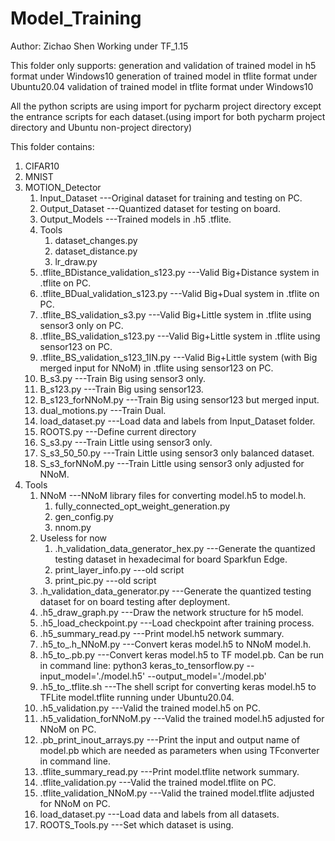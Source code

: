 # Model_Training
Author: Zichao Shen
Working under TF_1.15

This folder only supports:  generation and validation of trained model in h5 format under Windows10
                            generation of trained model in tflite format under Ubuntu20.04
                            validation of trained model in tflite format under Windows10


All the python scripts are using import for pycharm project directory 
except the entrance scripts for each dataset.(using import for both pycharm project directory and Ubuntu non-project directory)


This folder contains:
1.  CIFAR10
2.  MNIST
3.  MOTION_Detector
    1.  Input_Dataset                           ---Original dataset for training and testing on PC.
    2.  Output_Dataset                          ---Quantized dataset for testing on board.
    3.  Output_Models                           ---Trained models in .h5 .tflite.
    4.  Tools
        1.  dataset_changes.py
        2.  dataset_distance.py
        3.  lr_draw.py
    5.  .tflite_BDistance_validation_s123.py    ---Valid Big+Distance system in .tflite on PC.
    6.  .tflite_BDual_validation_s123.py        ---Valid Big+Dual system in .tflite on PC.
    7.  .tflite_BS_validation_s3.py             ---Valid Big+Little system in .tflite using sensor3 only on PC.
    8.  .tflite_BS_validation_s123.py           ---Valid Big+Little system in .tflite using sensor123 on PC.
    9.  .tflite_BS_validation_s123_1IN.py       ---Valid Big+Little system (with Big merged input for NNoM) in .tflite using sensor123 on PC.
    10. B_s3.py                                 ---Train Big using sensor3 only.
    11. B_s123.py                               ---Train Big using sensor123.
    12. B_s123_forNNoM.py                       ---Train Big using sensor123 but merged input.
    13. dual_motions.py                         ---Train Dual.
    14. load_dataset.py                         ---Load data and labels from Input_Dataset folder.
    15. ROOTS.py                                ---Define current directory
    16. S_s3.py                                 ---Train Little using sensor3 only.
    17. S_s3_50_50.py                           ---Train Little using sensor3 only balanced dataset.
    18. S_s3_forNNoM.py                         ---Train Little using sensor3 only adjusted for NNoM.
4.  Tools
    1.  NNoM                                    ---NNoM library files for converting model.h5 to model.h.
        1.  fully_connected_opt_weight_generation.py
        2.  gen_config.py
        3.  nnom.py
    2.  Useless for now
        1.  .h_validation_data_generator_hex.py     ---Generate the quantized testing dataset in hexadecimal for board Sparkfun Edge.
        2.  print_layer_info.py                     ---old script
        3.  print_pic.py                            ---old script
    3.  .h_validation_data_generator.py         ---Generate the quantized testing dataset for on board testing after deployment.
    4.  .h5_draw_graph.py                       ---Draw the network structure for h5 model.
    5.  .h5_load_checkpoint.py                  ---Load checkpoint after training process.
    6.  .h5_summary_read.py                     ---Print model.h5 network summary.
    7.  .h5_to_.h_NNoM.py                       ---Convert keras model.h5 to NNoM model.h.
    8.  .h5_to_.pb.py                           ---Convert keras model.h5 to TF model.pb. Can be run in command line: python3 keras_to_tensorflow.py --input_model='./model.h5' --output_model='./model.pb'
    9.  .h5_to_.tflite.sh                       ---The shell script for converting keras model.h5 to TFLite model.tflite running under Ubuntu20.04.
    10. .h5_validation.py                       ---Valid the trained model.h5 on PC.
    11. .h5_validation_forNNoM.py               ---Valid the trained model.h5 adjusted for NNoM on PC.
    12. .pb_print_inout_arrays.py               ---Print the input and output name of model.pb which are needed as parameters when using TFconverter in command line.
    13. .tflite_summary_read.py                 ---Print model.tflite network summary.
    14. .tflite_validation.py                   ---Valid the trained model.tflite on PC.
    15. .tflite_validation_NNoM.py              ---Valid the trained model.tflite adjusted for NNoM on PC.    
    16. load_dataset.py                         ---Load data and labels from all datasets.
    17. ROOTS_Tools.py                          ---Set which dataset is using.
        
